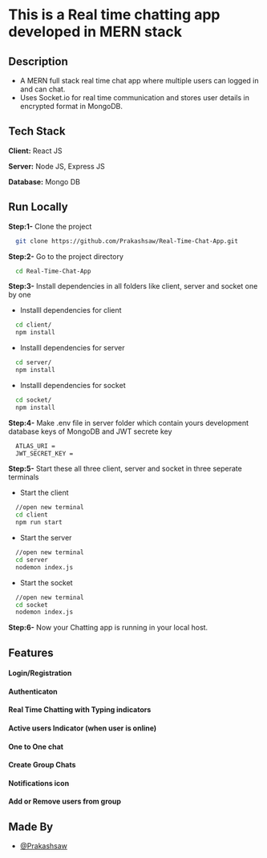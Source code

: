 # This is a Real time chatting app developed in MERN stack

## Description
* A MERN full stack real time chat app where multiple users can logged in and can chat. 
* Uses Socket.io for real time communication and stores user details in encrypted format in MongoDB.

## Tech Stack

**Client:** React JS

**Server:** Node JS, Express JS

**Database:** Mongo DB



## Run Locally

**Step:1-** Clone the project

```bash
  git clone https://github.com/Prakashsaw/Real-Time-Chat-App.git
```

**Step:2-** Go to the project directory

```bash
  cd Real-Time-Chat-App
```

**Step:3-** Install dependencies in all folders like client, server and socket one by one

* Installl dependencies for client
```bash
  cd client/
  npm install
```
* Installl dependencies for server
```bash
  cd server/
  npm install
```
* Installl dependencies for socket
```bash
  cd socket/
  npm install
```

**Step:4-** Make .env file in server folder which contain yours development database keys of MongoDB and JWT secrete key
```bash
  ATLAS_URI = 
  JWT_SECRET_KEY =
```

**Step:5-** Start these all three client, server and socket in three seperate terminals

* Start the client
```bash
  //open new terminal
  cd client
  npm run start
```

* Start the server
```bash
  //open new terminal
  cd server
  nodemon index.js
```
* Start the socket
```bash
  //open new terminal
  cd socket
  nodemon index.js
```

**Step:6-** Now your Chatting app is running in your local host.

## Features

#### Login/Registration

#### Authenticaton

#### Real Time Chatting with Typing indicators

#### Active users Indicator (when user is online)

#### One to One chat

#### Create Group Chats

#### Notifications icon

#### Add or Remove users from group


## Made By
- [@Prakashsaw](https://github.com/Prakashsaw)